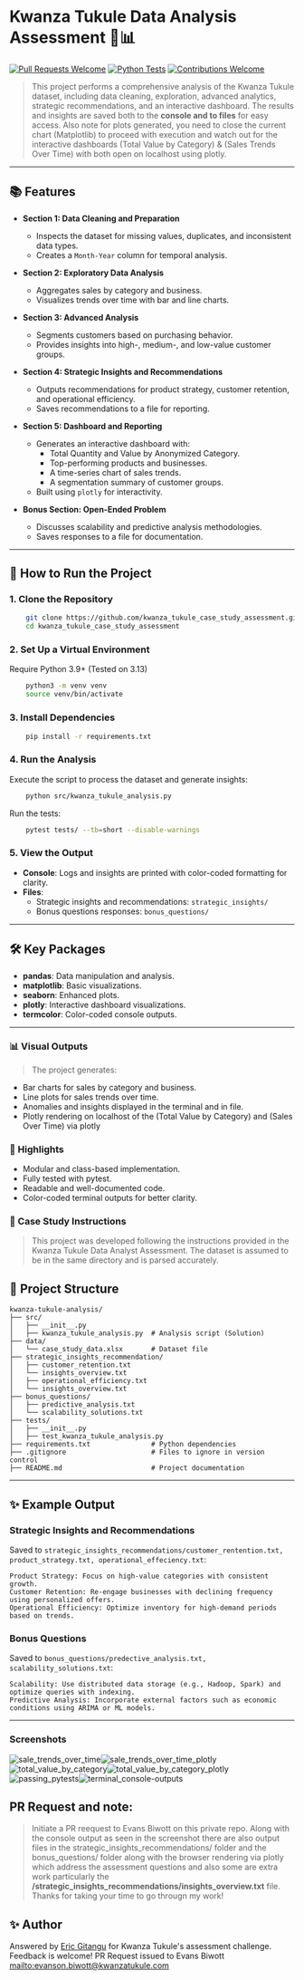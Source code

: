 # Kwanza Tukule Data Analysis Assessment 🥗📊

[![Pull Requests Welcome](https://img.shields.io/badge/PRs-welcome-brightgreen.svg?style=flat)](http://makeapullrequest.com)
[![Python Tests](https://img.shields.io/badge/pytest-passing-brightgreen)](https://github.com/your-username/kwanza-tukule-analysis/actions)
[![Contributions Welcome](https://img.shields.io/badge/contributions-welcome-brightgreen.svg?style=flat)](https://github.com/your-username/kwanza-tukule-analysis/issues)


>This project performs a comprehensive analysis of the Kwanza Tukule dataset, including data cleaning, exploration, advanced analytics, strategic recommendations, and an interactive dashboard. The results and insights are saved both to the **console and to files** for easy access. Also note for plots generated, you need to close the current chart (Matplotlib) to proceed with execution and watch out for the interactive dashboards (Total Value by Category) & (Sales Trends Over Time) with both open on localhost using plotly.

---

## 📚 Features

- **Section 1: Data Cleaning and Preparation**
  - Inspects the dataset for missing values, duplicates, and inconsistent data types.
  - Creates a `Month-Year` column for temporal analysis.

- **Section 2: Exploratory Data Analysis**
  - Aggregates sales by category and business.
  - Visualizes trends over time with bar and line charts.

- **Section 3: Advanced Analysis**
  - Segments customers based on purchasing behavior.
  - Provides insights into high-, medium-, and low-value customer groups.

- **Section 4: Strategic Insights and Recommendations**
  - Outputs recommendations for product strategy, customer retention, and operational efficiency.
  - Saves recommendations to a file for reporting.

- **Section 5: Dashboard and Reporting**
  - Generates an interactive dashboard with:
    - Total Quantity and Value by Anonymized Category.
    - Top-performing products and businesses.
    - A time-series chart of sales trends.
    - A segmentation summary of customer groups.
  - Built using `plotly` for interactivity.

- **Bonus Section: Open-Ended Problem**
  - Discusses scalability and predictive analysis methodologies.
  - Saves responses to a file for documentation.

---

## 🚀 How to Run the Project

### 1. Clone the Repository
```bash
    git clone https://github.com/kwanza_tukule_case_study_assessment.git
    cd kwanza_tukule_case_study_assessment
```

### 2. Set Up a Virtual Environment

Require Python 3.9+ (Tested on 3.13)
```bash
    python3 -m venv venv
    source venv/bin/activate
```

### 3. Install Dependencies
```bash
    pip install -r requirements.txt
```

### 4. Run the Analysis
Execute the script to process the dataset and generate insights:
```bash
    python src/kwanza_tukule_analysis.py
```
Run the tests:
```bash
    pytest tests/ --tb=short --disable-warnings
```

### 5. View the Output
- **Console**: Logs and insights are printed with color-coded formatting for clarity.
- **Files**:
  - Strategic insights and recommendations: `strategic_insights/`
  - Bonus questions responses: `bonus_questions/`

---

## 🛠 Key Packages

- **pandas**: Data manipulation and analysis.
- **matplotlib**: Basic visualizations.
- **seaborn**: Enhanced plots.
- **plotly**: Interactive dashboard visualizations.
- **termcolor**: Color-coded console outputs.

---

### 📊 Visual Outputs

>The project generates:

- Bar charts for sales by category and business.
- Line plots for sales trends over time.
- Anomalies and insights displayed in the terminal and in file.
- Plotly rendering on localhost of the (Total Value by Category) and (Sales Over Time) via plotly

### 🌟 Highlights

- Modular and class-based implementation.
- Fully tested with pytest.
- Readable and well-documented code.
- Color-coded terminal outputs for better clarity.

### 📄 Case Study Instructions
>This project was developed following the instructions provided in the Kwanza Tukule Data Analyst Assessment. The dataset is assumed to be in the same directory and is parsed accurately.

## 📂 Project Structure

```
kwanza-tukule-analysis/
├── src/
│   ├── __init__.py
│   ├── kwanza_tukule_analysis.py  # Analysis script (Solution)
├── data/
│   └── case_study_data.xlsx       # Dataset file
├── strategic_insights_recommendation/
│   ├── customer_retention.txt
│   └── insights_overview.txt
│   ├── operational_efficiency.txt
│   └── insights_overview.txt
├── bonus_questions/
│   ├── predictive_analysis.txt
│   └── scalability_solutions.txt
├── tests/
│   ├── __init__.py
│   ├── test_kwanza_tukule_analysis.py 
├── requirements.txt               # Python dependencies
├── .gitignore                     # Files to ignore in version control
├── README.md                      # Project documentation
```

---

## ✨ Example Output

### Strategic Insights and Recommendations

Saved to `strategic_insights_recommendations/customer_rentention.txt, product_strategy.txt, operational_effeciency.txt`:
```
Product Strategy: Focus on high-value categories with consistent growth.
Customer Retention: Re-engage businesses with declining frequency using personalized offers.
Operational Efficiency: Optimize inventory for high-demand periods based on trends.
```

### Bonus Questions

Saved to `bonus_questions/predective_analysis.txt, scalability_solutions.txt`:
```
Scalability: Use distributed data storage (e.g., Hadoop, Spark) and optimize queries with indexing.
Predictive Analysis: Incorporate external factors such as economic conditions using ARIMA or ML models.
```

---

### Screenshots

![sale_trends_over_time](/screenshots/sales_trends_over_time.png)![sale_trends_over_time_plotly](/screenshots/sales_trends_over_time_plotly.png)
![total_value_by_category](/screenshots/total_value_by_category.png)![total_value_by_category_plotly](/screenshots/total_value_by_category_plotly.png)
![passing_pytests](/screenshots/tests_passing.png)![terminal_console-outputs](/screenshots/terminal_console_output.png)

## PR Request and note:

> Initiate a PR reequest to Evans Biwott on this private repo. Along with the console output as seen in the screenshot there are also output files in the strategic_insights_recommendations/ folder and the bonus_questions/ folder along with the browser rendering via plotly which address the assessment questions and also some are extra work particularly the **/strategic_insights_recommendations/insights_overview.txt** file. Thanks for taking your time to go througn my work!


## ✨ Author

Answered by [Eric Gitangu](https://developer.ericgitangu.com) for Kwanza Tukule's assessment challenge. Feedback is welcome! PR Request issued to Evans Biwott <mailto:evanson.biwott@kwanzatukule.com>
